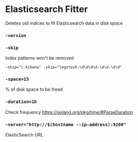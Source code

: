 # Elasticsearch Fitter
Deletes old indices to fit Elasticsearch data in disk space


### `-version`


### `-skip`
Index patterns won't be removed

    -skip="\.kibana" -skip="logstash-\d\d\d\d-\d\d-\d\d"


### `-space=15`
% of disk space to be freed


### `-duration=1h`
Check frequency
https://golang.org/pkg/time/#ParseDuration


### `-server="http://$(hostname --ip-address):9200"`
ElasticSearch URL